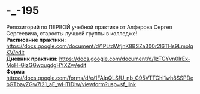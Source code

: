 # -_-195
Репозиторий по ПЕРВОЙ учебной практике от Алферова Сергея Сергеевича, старосты лучшей группы в колледже!<br>
<b>Расписание практики:</b> https://docs.google.com/document/d/1PLtdWfjnK8BSZa300r2l6THs9LmolqKV/edit<br>
<b>Дневник практики:</b> https://docs.google.com/document/d/1zTGYvn0IrEx-MoH-GizGGwqugdgHYXZw/edit<br>
<b>Форма</b> https://docs.google.com/forms/d/e/1FAIpQLSfU_nb_C95VTTGhi1wh8SSPDebGTbayZGw7I21_aE_wHTIDIw/viewform?usp=sf_link
